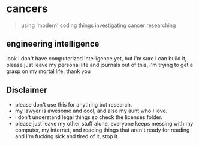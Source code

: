 # cancers

> using 'modern' coding things investigating cancer researching

## engineering intelligence

look i don't have computerized intelligence yet, 
but i'm sure i can build it, 
please just leave my personal life and journals out of this,
i'm trying to get a grasp on my mortal life,
thank you

## Disclaimer

- please don't use this for anything but research.
- my lawyer is awesome and cool, and also my aunt who I love.
- i don't understand legal things so check the licenses folder.
- please just leave my other stuff alone, everyone keeps messing with my computer, my internet, and reading things that aren't ready for reading and I'm fucking sick and tired of it, stop it.
